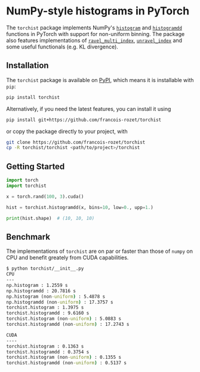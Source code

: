 # NumPy-style histograms in PyTorch

The `torchist` package implements NumPy's [`histogram`](https://numpy.org/doc/stable/reference/generated/numpy.histogram.html) and [`histogramdd`](https://numpy.org/doc/stable/reference/generated/numpy.histogramdd.html) functions in PyTorch with support for non-uniform binning. The package also features implementations of [`ravel_multi_index`](https://numpy.org/doc/stable/reference/generated/numpy.ravel_multi_index.html), [`unravel_index`](https://numpy.org/doc/stable/reference/generated/numpy.unravel_index.html) and some useful functionals (e.g. KL divergence).

## Installation

The `torchist` package is available on [PyPI](https://pypi.org/project/torchist/), which means it is installable with `pip`:

```bash
pip install torchist
```

Alternatively, if you need the latest features, you can install it using

```bash
pip install git+https://github.com/francois-rozet/torchist
```

or copy the package directly to your project, with

```bash
git clone https://github.com/francois-rozet/torchist
cp -R torchist/torchist <path/to/project>/torchist
```

## Getting Started

```python
import torch
import torchist

x = torch.rand(100, 3).cuda()

hist = torchist.histogramdd(x, bins=10, low=0., upp=1.)

print(hist.shape)  # (10, 10, 10)
```

## Benchmark

The implementations of `torchist` are on par or faster than those of `numpy` on CPU and benefit greately from CUDA capabilities.

```cmd
$ python torchist/__init__.py
CPU
---
np.histogram : 1.2559 s
np.histogramdd : 20.7816 s
np.histogram (non-uniform) : 5.4878 s
np.histogramdd (non-uniform) : 17.3757 s
torchist.histogram : 1.3975 s
torchist.histogramdd : 9.6160 s
torchist.histogram (non-uniform) : 5.0883 s
torchist.histogramdd (non-uniform) : 17.2743 s

CUDA
----
torchist.histogram : 0.1363 s
torchist.histogramdd : 0.3754 s
torchist.histogram (non-uniform) : 0.1355 s
torchist.histogramdd (non-uniform) : 0.5137 s
```

